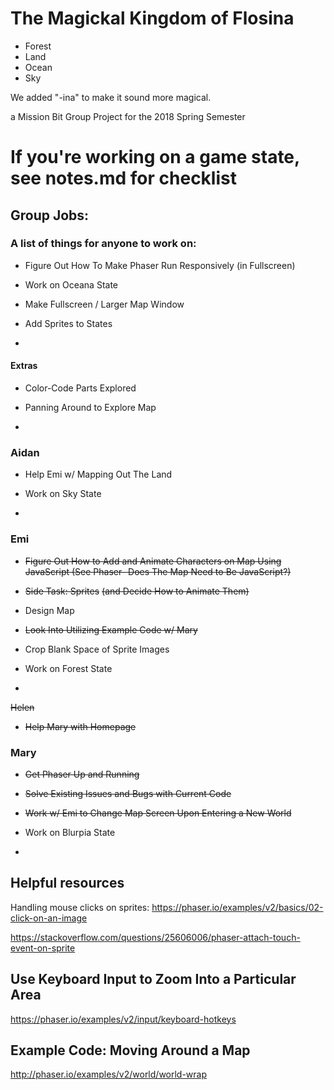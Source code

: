 # The Magickal Kingdom of Flosina

* Forest
* Land
* Ocean
* Sky

We added "-ina" to make it sound more magical.

a Mission Bit Group Project for the 2018 Spring Semester

# If you're working on a game state, see notes.md for checklist

## Group Jobs:

### A list of things for anyone to work on:

* Figure Out How To Make Phaser Run Responsively (in Fullscreen)

* Work on Oceana State

* Make Fullscreen / Larger Map Window

* Add Sprites to States

* 

#### Extras

* Color-Code Parts Explored

* Panning Around to Explore Map

*


### Aidan

* Help Emi w/ Mapping Out The Land

* Work on Sky State

* 

### Emi

* ~~Figure Out How to Add and Animate Characters on Map Using JavaScript (See Phaser- Does The Map Need to Be JavaScript?)~~

* ~~Side Task: Sprites~~ ~~(and Decide How to Animate Them)~~

* Design Map

* ~~Look Into Utilizing Example Code w/ Mary~~

* Crop Blank Space of Sprite Images

* Work on Forest State

* 

~~Helen~~

* ~~Help Mary with Homepage~~

### Mary

* ~~Get Phaser Up and Running~~

* ~~Solve Existing Issues and Bugs with Current Code~~

* ~~Work w/ Emi to Change Map Screen Upon Entering a New World~~

* Work on Blurpia State

* 

## Helpful resources

Handling mouse clicks on sprites:
https://phaser.io/examples/v2/basics/02-click-on-an-image

https://stackoverflow.com/questions/25606006/phaser-attach-touch-event-on-sprite

## Use Keyboard Input to Zoom Into a Particular Area

https://phaser.io/examples/v2/input/keyboard-hotkeys

## Example Code: Moving Around a Map

http://phaser.io/examples/v2/world/world-wrap
